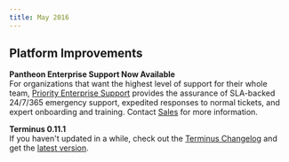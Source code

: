 ```yaml
---
title: May 2016
---
```


## Platform Improvements


**Pantheon Enterprise Support Now Available**  
For organizations that want the highest level of support for their whole team, [Priority Enterprise Support](https://pantheon.io/priority-enterprise-support) provides the assurance of SLA-backed 24/7/365 emergency support, expedited responses to normal tickets, and expert onboarding and training. Contact [Sales](https://pantheon.io/contact-us) for more information.

**Terminus 0.11.1**  
If you haven't updated in a while, check out the [Terminus Changelog](https://github.com/pantheon-systems/cli/blob/master/CHANGELOG.md) and get the [latest version](https://github.com/pantheon-systems/cli/releases).
